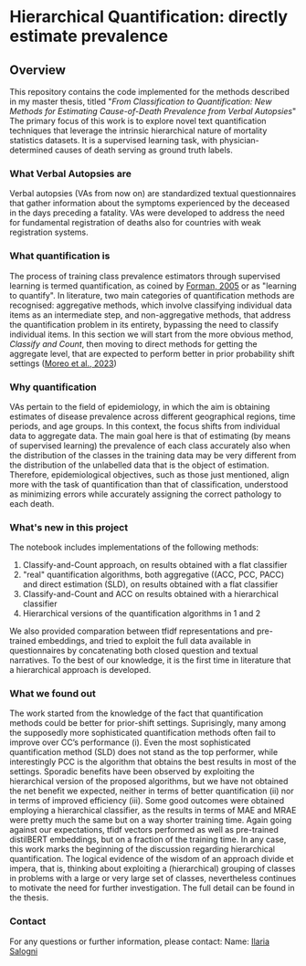 # Hierarchical Quantification: directly estimate prevalence

## Overview
This repository contains the code implemented for the methods described in my master thesis, titled "_From Classification to Quantification: New Methods for Estimating Cause-of-Death Prevalence from Verbal Autopsies_" The primary focus of this work is to explore novel text quantification techniques that leverage the intrinsic hierarchical nature of mortality statistics datasets.
It is a supervised learning task, with physician-determined causes of death serving as ground truth labels.

### What Verbal Autopsies are 
Verbal autopsies (VAs from now on) are standardized textual questionnaires that gather information about the symptoms experienced by the deceased in the days preceding a fatality.
VAs were developed to address the need for fundamental registration of deaths also for countries with weak registration systems.

### What quantification is 
The process of training class prevalence estimators through supervised learning is termed quantification, as coined by [Forman, 2005](https://link.springer.com/chapter/10.1007/11564096_55) or as "learning to quantify".
In literature, two main categories of quantification methods are recognised: aggregative methods, which involve classifying individual data items as an intermediate step, and non-aggregative methods, that address the quantification problem in its entirety, bypassing the need to classify individual items. In this section we will start from the more obvious method, _Classify and Count_, then moving to direct methods for getting the aggregate level, that are expected to perform better in prior probability shift settings ([Moreo et al., 2023](https://dl.acm.org/doi/10.1145/3606264))

### Why quantification 
VAs pertain to the field of epidemiology, in which the aim is obtaining estimates of disease prevalence across different geographical regions, time periods, and age groups. In this context, the focus shifts from individual data to aggregate data. The main goal here is that of estimating (by means of supervised learning) the prevalence of each class accurately also when the distribution of the classes in
the training data may be very different from the distribution of the unlabelled data that is the object of estimation. Therefore, epidemiological objectives, such as those just mentioned, align more with the task of quantification than that of classification, understood as minimizing errors while accurately assigning the correct pathology to each death.

### What's new in this project
The notebook includes implementations of the following methods:
  1. Classify-and-Count approach, on results obtained with a flat classifier
  2. "real" quantification algorithms, both aggregative ((ACC, PCC, PACC) and direct estimation (SLD), on results obtained with a flat classifier
  3. Classify-and-Count and ACC on results obtained with a hierarchical classifier
  4. Hierarchical versions of the quantification algorithms in 1 and 2

We also provided comparation between tfidf representations and pre-trained embeddings, and tried to exploit the full data available in questionnaires by concatenating both closed question and textual narratives.
To the best of our knowledge, it is the first time in literature that a hierarchical approach is developed. 

### What we found out
The work started from the knowledge of the fact that quantification methods could be better for prior-shift settings. Suprisingly, many among the supposedly more sophisticated quantification methods often fail to improve over CC’s performance (i). Even the most sophisticated quantification method (SLD) does not stand as the top performer, while interestingly PCC is the algorithm that obtains the best results in most of the settings. Sporadic benefits have been observed by exploiting the hierarchical version of the proposed algorithms, but we have not obtained the net benefit we expected, neither in terms of better quantification
(ii) nor in terms of improved efficiency (iii). 
Some good outcomes were obtained employing a hierarchical classifier, as the results in terms of MAE and MRAE were pretty much the same but on a way shorter training time.
Again going against our expectations, tfidf vectors performed as well as pre-trained distilBERT embeddings, but on a fraction of the training time.
In any case, this work marks the beginning of the discussion regarding hierarchical quantification. The logical evidence of the wisdom of an approach divide et impera, that is, thinking about exploiting a (hierarchical) grouping of classes in problems with a large or very large set of classes, nevertheless continues to motivate the need for further investigation. The full detail can be found in the thesis. 


### Contact
For any questions or further information, please contact:
Name: [Ilaria Salogni](https://ilariasalogni.github.io/)

